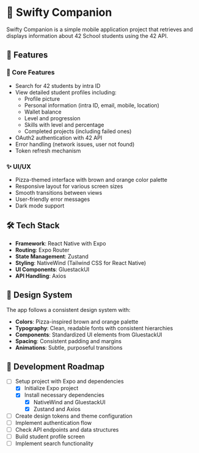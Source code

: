 # 🍕 Swifty Companion

Swifty Companion is a simple mobile application project that retrieves and displays information about 42 School students using the 42 API. 

## 📱 Features

### 🗽 Core Features

- Search for 42 students by intra ID
- View detailed student profiles including:
  - Profile picture
  - Personal information (intra ID, email, mobile, location)
  - Wallet balance
  - Level and progression
  - Skills with level and percentage
  - Completed projects (including failed ones)
- OAuth2 authentication with 42 API
- Error handling (network issues, user not found)
- Token refresh mechanism

### ✨ UI/UX

- Pizza-themed interface with brown and orange color palette
- Responsive layout for various screen sizes
- Smooth transitions between views
- User-friendly error messages
- Dark mode support

## 🛠️ Tech Stack

- **Framework**: React Native with Expo
- **Routing**: Expo Router
- **State Management**: Zustand
- **Styling**: NativeWind (Tailwind CSS for React Native)
- **UI Components**: GluestackUI
- **API Handling**: Axios

## 🎨 Design System

The app follows a consistent design system with:

- **Colors**: Pizza-inspired brown and orange palette
- **Typography**: Clean, readable fonts with consistent hierarchies
- **Components**: Standardized UI elements from GluestackUI
- **Spacing**: Consistent padding and margins
- **Animations**: Subtle, purposeful transitions

## 🚀 Development Roadmap

- [ ] Setup project with Expo and dependencies
  - [x] Initialize Expo project
  - [x] Install necessary dependencies
    - [x] NativeWind and GluestackUI
    - [x] Zustand and Axios
- [ ] Create design tokens and theme configuration
- [ ] Implement authentication flow
- [ ] Check API endpoints and data structures
- [ ] Build student profile screen
- [ ] Implement search functionality
